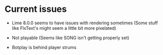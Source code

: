 # Current issues

- Lime 8.0.0 seems to have issues with rendering sometimes (Some stuff like FlxText's might seem a little bit more pixelated)

- Not playable (Seems like SONG isn't getting properly set)

- Botplay is behind player strums